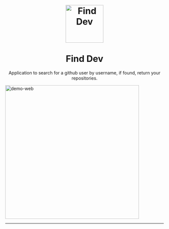 <h1 align="center">
<br>
  <img src="https://svgshare.com/s/JTF" alt="Find Dev" width="120">
<br>
<br>
Find Dev
</h1>

<p align="center">Application to search for a github user by username, if found, return your repositories.</p>

<div>
  <img src="https://ibb.co/bzg9gXK" alt="demo-web" height="425">
</div>

<hr />
